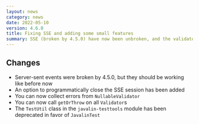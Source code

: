 ```yaml
---
layout: news
category: news
date: 2022-05-10
version: 4.6.0
title: Fixing SSE and adding some small features
summary: SSE (broken by 4.5.0) have now been unbroken, and the validator has some new features!
---
```


## Changes
* Server-sent events were broken by 4.5.0, but they should be working like before now
* An option to programmatically close the SSE session has been added
* You can now collect errors from `NullableValidator`
* You can now call `getOrThrow` on all `Validator`s
* The `TestUtil` class in the `javalin-testtools` module has been deprecated in favor of `JavalinTest`
